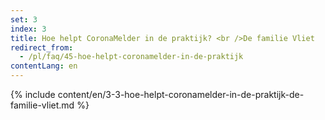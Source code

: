 ```yaml
---
set: 3
index: 3
title: Hoe helpt CoronaMelder in de praktijk? <br />De familie Vliet
redirect_from: 
  - /pl/faq/45-hoe-helpt-coronamelder-in-de-praktijk
contentLang: en
---
```

{% include content/en/3-3-hoe-helpt-coronamelder-in-de-praktijk-de-familie-vliet.md %}

